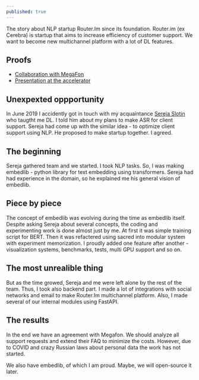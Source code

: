 ```yaml
---
published: true
---
```

The story about NLP startup Router.Im since its foundation. Router.im (ex Cerebra) is startup that aims to increase efficiency of customer support. We want to become new multichannel platform with a lot of DL features. 

## Proofs
- [Collaboration with MegaFon](https://sandbox.megafon.ru/phystechstart)
- [Presentation at the accelerator](https://vk.com/video-161664433_456239059)

## Unexpexted oppportunity
In June 2019 I accidently got in touch with my acquaintance [Sereja Slotin](http://sereja.me/) who taugtht me DL. I told him about my plans to make ASR for client support. Sereja had come up with the similar idea - to optimize client support using NLP. He proposed to make startup together. I agreed.

## The beginning
Sereja gathered team and we started. I took NLP tasks. So, I was making embedlib - python library for text embedding using transformers. Sereja had had experience in the domain, so he explained me his general vision of embedlib. 

## Piece by piece
The concept of embedlib was evolving during the time as embedlib itself. Despite asking Sereja about several concepts, the coding and experimenting work is done almost just by me. At first it was simple training script for BERT. Then it was refactered using sacred into modular system with experiment memorization. I proudly added one feature after another - visualization systems, benchmarks, tests, multi GPU support and so on. 

## The most unrealible thing
But as the time growed, Sereja and me were left alone by the rest of the team. Thus, I took also backend part. I made a lot of integrations with social networks and email to make Router.Im multichannel platform. Also, I made several of our internal modules using FastAPI. 

## The results
In the end we have an agreement with Megafon. We should analyze all support requests and extend their FAQ to minimize the costs. However, due to COVID and crazy Russian laws about personal data the work has not started.

We also have embedlib, of which I am proud. Maybe, we will open-source it later.
